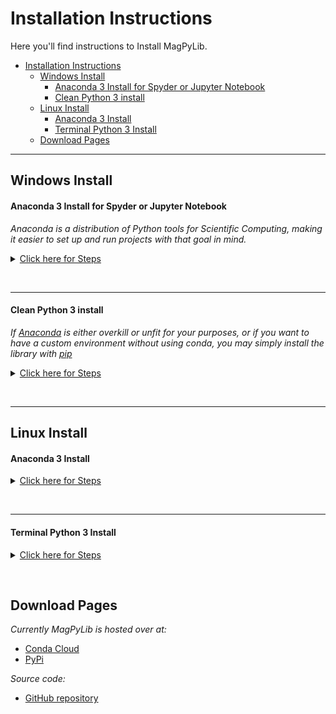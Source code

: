 # Installation Instructions

Here you'll find instructions to Install MagPyLib.

- [Installation Instructions](#installation-instructions)
  - [Windows Install](#windows-install)
      - [Anaconda 3 Install for Spyder or Jupyter Notebook](#anaconda-3-install-for-spyder-or-jupyter-notebook)
      - [Clean Python 3 install](#clean-python-3-install)
  - [Linux Install](#linux-install)
      - [Anaconda 3 Install](#anaconda-3-install)
      - [Terminal Python 3 Install](#terminal-python-3-install)
  - [Download Pages](#download-pages)
  
  
---

## Windows Install

#### Anaconda 3 Install for Spyder or Jupyter Notebook

_Anaconda is a distribution of Python tools for Scientific Computing, making it easier to set up and run projects with that goal in mind._

<details>

<a href=#anaconda-3-install-for-spyder-or-jupyter-notebook><summary> Click here for Steps </summary></a>

1. [Download Anaconda][anaconda]
2. Start Anaconda Navigator 
3. On the interface, go to `Environments` and choose the environment you wish to install MagPyLib in. For this example, we will use the base environment:
   ![](../../_static/images/install_guide/anaconda0.png)
4. Look for MagPyLib in the Package search bar
   ![](../../_static/images/install_guide/anaconda.png)
5. On the Anaconda interface, in the Home tab, select your environment and Open Spyder/Jupyter 
   ![](../../_static/images/install_guide/anaconda2.png)

```eval_rst
6. Run the example script :doc:`_guide/x_examples` .
```

</details>

&nbsp;
&nbsp;

--- 

#### Clean Python 3 install

_If [Anaconda][anaconda] is either overkill or unfit for your purposes, or if you want to have a custom environment without using conda, you may simply install the library with [pip]_

<details>


<a href=#clean-python-3-install><summary> Click here for Steps </summary></a>

1. Install [Python][python3]
2. Open `cmd.exe`
3. Add Python to your path
   - [External Guide on setting up Python + pip](https://projects.raspberrypi.org/en/projects/using-pip-on-windows/5)
4. Install magpylib with the following command:
    ```
    python -m pip install magpylib
    ```
</details>

&nbsp;
&nbsp;

---

## Linux Install

#### Anaconda 3 Install

<details>

<a href="#anaconda-3-install"><summary> Click here for Steps </summary></a>

1. [Download Anaconda][anaconda]
2. Open a terminal window and type `anaconda-navigator`
3. On the interface, go to `Environments` and choose the environment you wish to install MagPyLib in. For this example, we will use the base environment:
   ![](../../_static/images/install_guide/anaconda0.png)
4. Look for MagPyLib in the Package search bar
   ![](../../_static/images/install_guide/anaconda.png)
5. On the Anaconda interface, in the Home tab, select your environment and Open Spyder/Jupyter 
   ![](../../_static/images/install_guide/anaconda2.png)

```eval_rst
6. Run the example script :doc:`_guide/x_examples` .
```

</details>

&nbsp;
&nbsp;

---

#### Terminal Python 3 Install

<details>


<a href="#terminal-python-3-install"><summary> Click here for Steps </summary></a>

1. Install [Python][python3]
2. Open your Terminal
3. Install magpylib with the following command:
    ```
    pip install magpylib
    ```
</details>

&nbsp;
&nbsp;

## Download Pages

_Currently MagPyLib is hosted over at:_
- [Conda Cloud][CondaCloud]
- [PyPi][PyPi]

_Source code:_
- [GitHub repository][GitHub]



[pip]: https://pip.pypa.io/en/stable/installing/
[anaconda]: https://www.anaconda.com/distribution/
[python3]: https://www.python.org/downloads/
[CondaCloud]:  https://mystery-404.herokuapp.com/
[GitHub]:  https://mystery-404.herokuapp.com/
[PyPi]:  https://mystery-404.herokuapp.com/